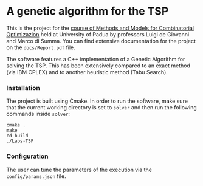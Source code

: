 # A genetic algorithm for the TSP

This is the project for the [course of Methods and Models for Combinatorial Optimizazion](https://www.math.unipd.it/~luigi/courses/metmodoc/metmodoc.html) held at University of Padua by professors Luigi de Giovanni and Marco di Summa. You can find extensive documentation for the project on the `docs/Report.pdf` file.

The software features a C++ implementation of a Genetic Algorithm for solving the TSP. This has been extensively compared to an exact method (via IBM CPLEX) and to another heuristic method (Tabu Search).

### Installation

The project is built using Cmake. In order to run the software, make sure that the current working directory is set to `solver` and then run the following commands inside `solver`:

```
cmake .
make
cd build
./Labs-TSP
```

### Configuration

The user can tune the parameters of the execution via the `config/params.json` file.
